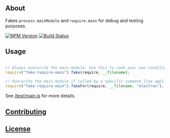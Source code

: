 ## About
Fakes ```process.mainModule``` and ```require.main``` for debug and testing purposes.

[![NPM Version](http://img.shields.io/npm/v/fake-require-main.svg)](https://www.npmjs.org/package/fake-require-main)
[![Build Status](https://travis-ci.org/s-a/fake-require-main.svg)](https://travis-ci.org/s-a/fake-require-main)


## Usage

```javascript

// Always overwrite the main module. Use this to code your own conditions for an overwrite.
require("fake-require-main").fake(require, __filename);

// Overwrite the main module if called by a specific command line application.
require("fake-require-main").fakeFor(require, __filename, "electron");

```

See [/test/main.js](/test/main.js) for more details.

## [Contributing](/CONTRIBUTING.md)

## [License](/LICENSE.md)